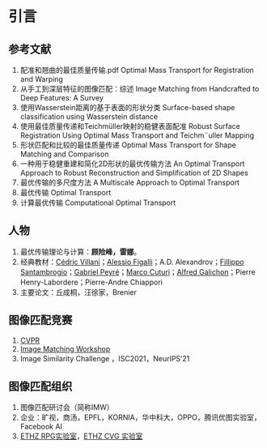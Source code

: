 # 引言

## 参考文献

1. 配准和翘曲的最佳质量传输.pdf  Optimal Mass Transport for Registration and Warping
2. 从手工到深层特征的图像匹配：综述 Image Matching from Handcrafted to Deep Features: A Survey
3. 使用Wasserstein距离的基于表面的形状分类 Surface-based shape classification using Wasserstein distance
4. 使用最佳质量传递和Teichmüller映射的稳健表面配准 Robust Surface Registration Using Optimal Mass Transport and Teichm¨uller Mapping
5. 形状匹配和比较的最佳质量传递  Optimal Mass Transport for Shape Matching and Comparison
6. 一种用于稳健重建和简化2D形状的最优传输方法 An Optimal Transport Approach to Robust Reconstruction and Simplification of 2D Shapes
7. 最优传输的多尺度方法 A Multiscale Approach to Optimal Transport
8. 最优传输 Optimal Transport
9. 计算最优传输  Computational Optimal Transport

## 人物

1. 最优传输理论与计算：**顾险峰，雷娜**。
2. 经典教材：[Cédric Villani](https://cedricvillani.org/)；[Alessio Figalli](https://people.math.ethz.ch/~afigalli/home)；A.D. Alexandrov；[Fillippo Santambrogio](http://math.univ-lyon1.fr/~santambrogio/)；[Gabriel Peyré](http://www.gpeyre.com/)；[Marco Cuturi](http://marcocuturi.net/)；[Alfred Galichon](http://alfredgalichon.com/coursesandtalks/)；Pierre Henry-Labordere；Pierre-Andre Chiappori
3. 主要论文：丘成桐，汪徐家，Brenier

## 图像匹配竞赛

1. [CVPR](https://cvpr2022.thecvf.com/)
2. [Image Matching Workshop](https://image-matching-workshop.github.io/)
3. Image Similarity Challenge ，ISC2021，NeurIPS’21

## 图像匹配组织

1. 图像匹配研讨会（简称IMW）
2. 企业：旷视，商汤，EPFL，KORNIA，华中科大，OPPO，腾讯优图实验室，Facebook AI
3. [ETHZ RPG实验室](https://rpg.ifi.uzh.ch/)，[ETHZ CVG 实验室](https://www.cvg.ethz.ch/index.php)
